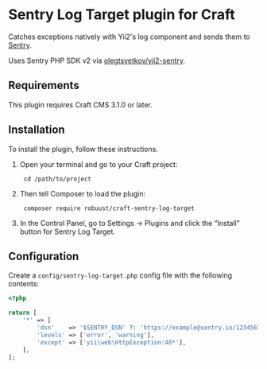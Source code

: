 Sentry Log Target plugin for Craft
=================

Catches exceptions natively with Yii2's log component and sends them to [Sentry](https://getsentry.com/).

Uses Sentry PHP SDK v2 via [olegtsvetkov/yii2-sentry](https://github.com/olegtsvetkov/yii2-sentry).

## Requirements

This plugin requires Craft CMS 3.1.0 or later.

## Installation

To install the plugin, follow these instructions.

1. Open your terminal and go to your Craft project:

        cd /path/to/project

2. Then tell Composer to load the plugin:

        composer require robuust/craft-sentry-log-target

3. In the Control Panel, go to Settings → Plugins and click the “Install” button for Sentry Log Target.

## Configuration

Create a `config/sentry-log-target.php` config file with the following contents:

```php
<?php

return [
    '*' => [
        'dsn'    => '$SENTRY_DSN' ?: 'https://example@sentry.io/123456789', // Set as string or use environment variable.
        'levels' => ['error', 'warning'],
        'except' => ['yii\web\HttpException:40*'],
    ],
];
```
